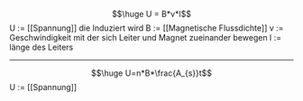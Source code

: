 $$\huge U = B*v*l$$
U := [[Spannung]] die Induziert wird
B := [[Magnetische Flussdichte]]
v := Geschwindigkeit mit der sich Leiter und Magnet zueinander bewegen
l := länge des Leiters

---
$$\huge U=n*B*\frac{A_{s}}t$$
U := [[Spannung]]
